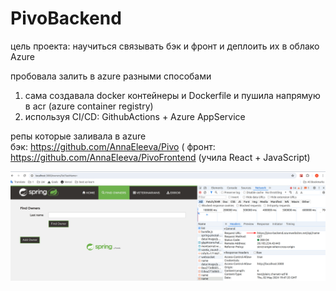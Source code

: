 # PivoBackend
цель проекта: научиться связывать бэк и фронт и деплоить их в облако Azure

пробовала залить в azure разными способами
1) сама создавала docker контейнеры и Dockerfile и пушила напрямую в acr (azure container registry)
2) используя CI/CD: GithubActions + Azure AppService 

репы которые заливала в azure\
бэк:  https://github.com/AnnaEleeva/Pivo ( 
фронт:  https://github.com/AnnaEleeva/PivoFrontend (учила React + JavaScript)

![img.png](image1.png)


